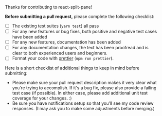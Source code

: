 Thanks for contributing to react-split-pane!

**Before submitting a pull request,** please complete the following checklist:

- [ ] The existing test suites (`yarn test`) all pass
- [ ] For any new features or bug fixes, both positive and negative test cases have been added
- [ ] For any new features, documentation has been added
- [ ] For any documentation changes, the text has been proofread and is clear to both experienced users and beginners.
- [ ] Format your code with [prettier](https://github.com/prettier/prettier) (`npm run prettier`).

Here is a short checklist of additional things to keep in mind before submitting:
* Please make sure your pull request description makes it very clear what you're trying to accomplish. If it's a bug fix, please also provide a failing test case (if possible). In either case, please add additional unit test coverage for your changes. :)
* Be sure you have notifications setup so that you'll see my code review responses. (I may ask you to make some adjustments before merging.)
